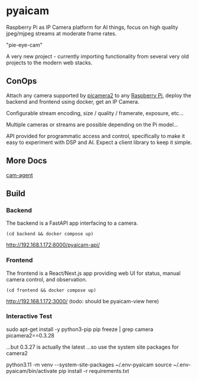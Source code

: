 # pyaicam

Raspberry Pi as IP Camera platform for AI things, focus on high
quality jpeg/mjpeg streams at moderate frame rates.

"pie-eye-cam"

A very new project - currently importing functionality from several
very old projects to the modern web stacks.


## ConOps

Attach any camera supported by [picamera2](https://github.com/raspberrypi/picamera2)
to any [Raspberry Pi](https://www.raspberrypi.com/), deploy the backend and
frontend using docker, get an IP Camera.

Configurable stream encoding, size / quality / framerate, exposure, etc...

Multiple cameras or streams are possible depending on the Pi model...

API provided for programmatic access and control, specifically to make
it easy to experiment with DSP and AI.
Expect a client library to keep it simple.


## More Docs

[cam-agent](docs/cam-agent.md)


## Build

### Backend

The backend is a FastAPI app interfacing to a camera.

`(cd backend && docker compose up)`

http://192.168.1.172:8000/pyaicam-api/


### Frontend

The frontend is a React/Next.js app providing web UI for status, manual
camera control, and observation.

`(cd frontend && docker compose up)`

http://192.168.1.172:3000/ (todo: should be pyaicam-view here)


### Interactive Test

sudo apt-get install -y python3-pip
pip freeze | grep camera
picamera2==0.3.28

...but 0.3.27 is actually the latest
...so use the system site packages for camera2


python3.11 -m venv --system-site-packages ~/.env-pyaicam
source ~/.env-pyaicam/bin/activate
pip install -r requirements.txt


##
